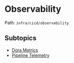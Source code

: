 # Observability

Path: `infra/cicd/observability`

## Subtopics
- [Dora Metrics](./dora_metrics/README.md)
- [Pipeline Telemetry](./pipeline_telemetry/README.md)
